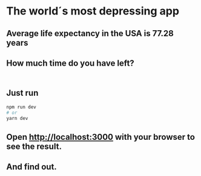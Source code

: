 # The world´s most depressing app

## Average life expectancy in the USA is 77.28 years

## How much time do you have left? <br /> <br />

## Just run

```bash
npm run dev
# or
yarn dev
```

## Open [http://localhost:3000](http://localhost:3000) with your browser to see the result.

## And find out.

